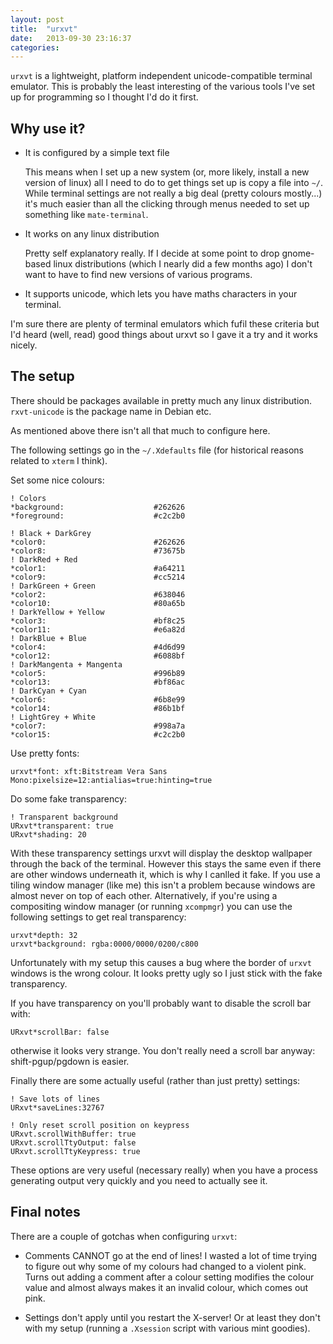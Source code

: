 ```yaml
---
layout: post
title:  "urxvt"
date:   2013-09-30 23:16:37
categories:
---
```


`urxvt` is a lightweight, platform independent unicode-compatible terminal emulator. This is probably the least interesting of the various tools I've set up for programming so I thought I'd do it first.


Why use it?
------

* It is configured by a simple text file

    This means when I set up a new system (or, more likely, install a new
    version of linux) all I need to do to get things set up is copy a file into
    `~/`. While terminal settings are not really a big deal (pretty colours
    mostly...) it's much easier than all the clicking through menus needed to
    set up something like `mate-terminal`.

* It works on any linux distribution

    Pretty self explanatory really. If I decide at some point to drop
    gnome-based linux distributions (which I nearly did a few months ago) I
    don't want to have to find new versions of various programs.

* It supports unicode, which lets you have maths characters in your
  terminal.


I'm sure there are plenty of terminal emulators which fufil these criteria but I'd heard (well, read) good things about urxvt so I gave it a try and it works nicely.


The setup
--------

There should be packages available in pretty much any linux distribution. `rxvt-unicode` is the package name in Debian etc.

As mentioned above there isn't all that much to configure here.

The following settings go in the `~/.Xdefaults` file (for historical reasons related to `xterm` I think).

Set some nice colours:


    ! Colors
    *background:                    #262626
    *foreground:                    #c2c2b0

    ! Black + DarkGrey
    *color0:                        #262626
    *color8:                        #73675b
    ! DarkRed + Red
    *color1:                        #a64211
    *color9:                        #cc5214
    ! DarkGreen + Green
    *color2:                        #638046
    *color10:                       #80a65b
    ! DarkYellow + Yellow
    *color3:                        #bf8c25
    *color11:                       #e6a82d
    ! DarkBlue + Blue
    *color4:                        #4d6d99
    *color12:                       #6088bf
    ! DarkMangenta + Mangenta
    *color5:                        #996b89
    *color13:                       #bf86ac
    ! DarkCyan + Cyan
    *color6:                        #6b8e99
    *color14:                       #86b1bf
    ! LightGrey + White
    *color7:                        #998a7a
    *color15:                       #c2c2b0


Use pretty fonts:

    urxvt*font: xft:Bitstream Vera Sans Mono:pixelsize=12:antialias=true:hinting=true


Do some fake transparency:

    ! Transparent background
    URxvt*transparent: true
    URxvt*shading: 20

With these transparency settings urxvt will display the desktop wallpaper through the back of the terminal. However this stays the same even if there are other windows underneath it, which is why I canlled it fake. If you use a tiling window manager (like me) this isn't a problem because windows are almost never on top of each other. Alternatively, if you're using a compositing window manager (or running `xcompmgr`) you can use the following settings to get real transparency:

    urxvt*depth: 32
    urxvt*background: rgba:0000/0000/0200/c800

Unfortunately with my setup this causes a bug where the border of `urxvt` windows is the wrong colour. It looks pretty ugly so I just stick with the fake transparency.


If you have transparency on you'll probably want to disable the scroll bar with:

    URxvt*scrollBar: false

otherwise it looks very strange. You don't really need a scroll bar anyway: shift-pgup/pgdown is easier.


Finally there are some actually useful (rather than just pretty) settings:

    ! Save lots of lines
    URxvt*saveLines:32767

    ! Only reset scroll position on keypress
    URxvt.scrollWithBuffer: true
    URxvt.scrollTtyOutput: false
    URxvt.scrollTtyKeypress: true

These options are very useful (necessary really) when you have a process generating output very quickly and you need to actually see it.


Final notes
------

There are a couple of gotchas when configuring `urxvt`:

* Comments CANNOT go at the end of lines! I wasted a lot of time trying to figure out why some of my colours had changed to a violent pink. Turns out adding a comment after a colour setting modifies the colour value and almost always makes it an invalid colour, which comes out pink.

* Settings don't apply until you restart the X-server! Or at least they don't with my setup (running a `.Xsession` script with various mint goodies).
